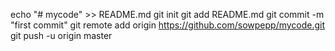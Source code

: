 echo "# mycode" >> README.md
git init
git add README.md
git commit -m "first commit"
git remote add origin https://github.com/sowpepp/mycode.git
git push -u origin master
